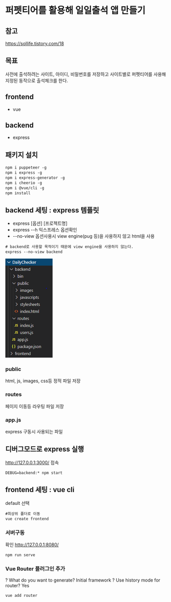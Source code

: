 # 퍼펫티어를 활용해 일일출석 앱 만들기
## 참고
https://sollife.tistory.com/18

## 목표 
사전에 출석하려는 사이트, 아이디, 비밀번호를 저장하고
사이트별로 퍼펫티어를 사용해 지정된 동작으로 출석체크를 한다.

## frontend
- vue
## backend
- express

## 패키지 설치
```
npm i puppeteer -g
npm i express -g
npm i express-generator -g
npm i cheerio -g
npm i @vue/cli -g
npm install
```

## backend 세팅 : express 템플릿
- express [옵션] [프로젝트명]
- express --h 익스프레스 옵션확인
- --no-view 옵션사용시 view engine(pug 등)을 사용하지 않고 html을 사용
```
# backend로 사용할 목적이기 때문에 view engine을 사용하지 않는다.
express --no-view backend

```
![backend-folder](./images/backend-folder.png)

### public
html, js, images, css등 정적 파일 저장

### routes
페이지 이동등 라우팅 파일 저장

### app.js
express 구동시 사용되는 파일

## 디버그모드로 express 실행
http://127.0.0.1:3000/ 접속
```
DEBUG=backend:* npm start
```

## frontend 세팅 : vue cli
default 선택
```
#최상위 폴더로 이동
vue create frontend
```

### 서버구동
확인 http://127.0.0.1:8080/ 
```
npm run serve
```

### Vue Router 플러그인 추가
? What do you want to generate? Initial framework
? Use history mode for router? Yes
```
vue add router
```